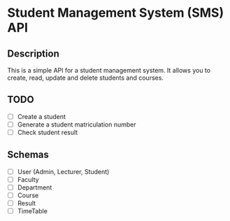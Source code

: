 # Student Management System (SMS) API

## Description

This is a simple API for a student management system. It allows you to create, read, update and delete students and courses.

## TODO

- [ ] Create a student
- [ ] Generate a student matriculation number
- [ ] Check student result

## Schemas

- [ ] User (Admin, Lecturer, Student)
- [ ] Faculty
- [ ] Department
- [ ] Course
- [ ] Result
- [ ] TimeTable
